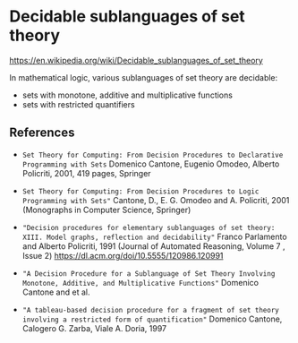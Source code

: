 # Decidable sublanguages of set theory

https://en.wikipedia.org/wiki/Decidable_sublanguages_of_set_theory

In mathematical logic, various sublanguages of set theory are decidable:
- sets with monotone, additive and multiplicative functions
- sets with restricted quantifiers




## References

* `Set Theory for Computing: From Decision Procedures to Declarative Programming with Sets` Domenico Cantone, Eugenio Omodeo, Alberto Policriti, 2001, 419 pages, Springer

* `Set Theory for Computing: From Decision Procedures to Logic Programming with Sets"` Cantone, D., E. G. Omodeo and A. Policriti, 2001 (Monographs in Computer Science, Springer)

* `"Decision procedures for elementary sublanguages of set theory: XIII. Model graphs, reflection and decidability"` Franco Parlamento and Alberto Policriti, 1991 (Journal of Automated Reasoning, Volume 7 , Issue 2)
https://dl.acm.org/doi/10.5555/120986.120991

* `"A Decision Procedure for a Sublanguage of Set Theory Involving Monotone, Additive, and Multiplicative Functions"` Domenico Cantone and et al.

* `"A tableau-based decision procedure for a fragment of set theory involving a restricted form of quantification"` Domenico Cantone, Calogero G. Zarba, Viale A. Doria, 1997
